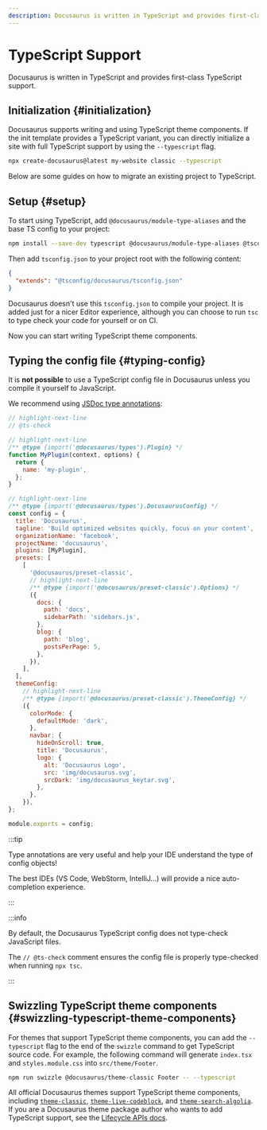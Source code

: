 ```yaml
---
description: Docusaurus is written in TypeScript and provides first-class TypeScript support.
---
```


# TypeScript Support

Docusaurus is written in TypeScript and provides first-class TypeScript support.

## Initialization {#initialization}

Docusaurus supports writing and using TypeScript theme components. If the init template provides a TypeScript variant, you can directly initialize a site with full TypeScript support by using the `--typescript` flag.

```bash
npx create-docusaurus@latest my-website classic --typescript
```

Below are some guides on how to migrate an existing project to TypeScript.

## Setup {#setup}

To start using TypeScript, add `@docusaurus/module-type-aliases` and the base TS config to your project:

```bash npm2yarn
npm install --save-dev typescript @docusaurus/module-type-aliases @tsconfig/docusaurus
```

Then add `tsconfig.json` to your project root with the following content:

```json title="tsconfig.json"
{
  "extends": "@tsconfig/docusaurus/tsconfig.json"
}
```

Docusaurus doesn't use this `tsconfig.json` to compile your project. It is added just for a nicer Editor experience, although you can choose to run `tsc` to type check your code for yourself or on CI.

Now you can start writing TypeScript theme components.

## Typing the config file {#typing-config}

It is **not possible** to use a TypeScript config file in Docusaurus unless you compile it yourself to JavaScript.

We recommend using [JSDoc type annotations](https://www.typescriptlang.org/docs/handbook/jsdoc-supported-types.html):

```js title="docusaurus.config.js"
// highlight-next-line
// @ts-check

// highlight-next-line
/** @type {import('@docusaurus/types').Plugin} */
function MyPlugin(context, options) {
  return {
    name: 'my-plugin',
  };
}

// highlight-next-line
/** @type {import('@docusaurus/types').DocusaurusConfig} */
const config = {
  title: 'Docusaurus',
  tagline: 'Build optimized websites quickly, focus on your content',
  organizationName: 'facebook',
  projectName: 'docusaurus',
  plugins: [MyPlugin],
  presets: [
    [
      '@docusaurus/preset-classic',
      // highlight-next-line
      /** @type {import('@docusaurus/preset-classic').Options} */
      ({
        docs: {
          path: 'docs',
          sidebarPath: 'sidebars.js',
        },
        blog: {
          path: 'blog',
          postsPerPage: 5,
        },
      }),
    ],
  ],
  themeConfig:
    // highlight-next-line
    /** @type {import('@docusaurus/preset-classic').ThemeConfig} */
    ({
      colorMode: {
        defaultMode: 'dark',
      },
      navbar: {
        hideOnScroll: true,
        title: 'Docusaurus',
        logo: {
          alt: 'Docusaurus Logo',
          src: 'img/docusaurus.svg',
          srcDark: 'img/docusaurus_keytar.svg',
        },
      },
    }),
};

module.exports = config;
```

:::tip

Type annotations are very useful and help your IDE understand the type of config objects!

The best IDEs (VS Code, WebStorm, IntelliJ...) will provide a nice auto-completion experience.

:::

:::info

By default, the Docusaurus TypeScript config does not type-check JavaScript files.

The `// @ts-check` comment ensures the config file is properly type-checked when running `npx tsc`.

:::

## Swizzling TypeScript theme components {#swizzling-typescript-theme-components}

For themes that support TypeScript theme components, you can add the `--typescript` flag to the end of the `swizzle` command to get TypeScript source code. For example, the following command will generate `index.tsx` and `styles.module.css` into `src/theme/Footer`.

```bash npm2yarn
npm run swizzle @docusaurus/theme-classic Footer -- --typescript
```

All official Docusaurus themes support TypeScript theme components, including [`theme-classic`](./api/themes/theme-classic.md), [`theme-live-codeblock`](./api/themes/theme-live-codeblock.md), and [`theme-search-algolia`](./api/themes/theme-search-algolia.md). If you are a Docusaurus theme package author who wants to add TypeScript support, see the [Lifecycle APIs docs](./api/plugin-methods/extend-infrastructure.md#getTypeScriptThemePath).
